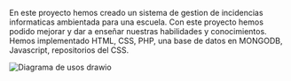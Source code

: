 En este proyecto hemos creado un sistema de gestion de incidencias informaticas ambientada para una escuela.
Con este proyecto hemos podido mejorar y dar a enseñar nuestras habilidades y conocimientos. 
Hemos implementado HTML, CSS, PHP, una base de datos en MONGODB, Javascript, repositorios del CSS.


![Diagrama de usos drawio](https://github.com/user-attachments/assets/d4bbad79-4b50-4523-adb9-5959c49323dd)
